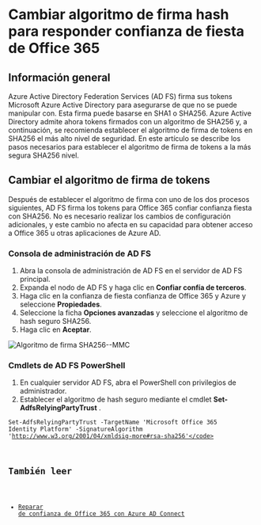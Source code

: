 <properties
    pageTitle="Algoritmo de tipo hash de firma de cambio de confianza de Office 365 respuesta fiesta | Microsoft Azure"
    description="Esta página proporciona directrices para cambiar el algoritmo SHA de confianza de federación con Office 365"
    keywords="SHA1, SHA256, O365, federación, aadconnect, adfs, ad fs, cambiar sha, confianza de federación, confiar confianza de fiesta"
    services="active-directory"
    documentationCenter=""
    authors="anandyadavmsft"
    manager="samueld"
    editor=""/>

<tags
    ms.service="active-directory"
    ms.workload="identity"
    ms.tgt_pltfrm="na"
    ms.devlang="na"
    ms.topic="article"
    ms.date="08/01/2016"
    ms.author="anandy"/>

# <a name="change-signature-hash-algorithm-for-office-365-replying-party-trust"></a>Cambiar algoritmo de firma hash para responder confianza de fiesta de Office 365

## <a name="overview"></a>Información general

Azure Active Directory Federation Services (AD FS) firma sus tokens Microsoft Azure Active Directory para asegurarse de que no se puede manipular con. Esta firma puede basarse en SHA1 o SHA256. Azure Active Directory admite ahora tokens firmados con un algoritmo de SHA256 y, a continuación, se recomienda establecer el algoritmo de firma de tokens en SHA256 el más alto nivel de seguridad. En este artículo se describe los pasos necesarios para establecer el algoritmo de firma de tokens a la más segura SHA256 nivel.

## <a name="change-the-token-signing-algorithm"></a>Cambiar el algoritmo de firma de tokens

Después de establecer el algoritmo de firma con uno de los dos procesos siguientes, AD FS firma los tokens para Office 365 confiar confianza fiesta con SHA256. No es necesario realizar los cambios de configuración adicionales, y este cambio no afecta en su capacidad para obtener acceso a Office 365 u otras aplicaciones de Azure AD.

### <a name="ad-fs-management-console"></a>Consola de administración de AD FS

1. Abra la consola de administración de AD FS en el servidor de AD FS principal.
2. Expanda el nodo de AD FS y haga clic en **Confiar confía de terceros**.
3. Haga clic en la confianza de fiesta confianza de Office 365 y Azure y seleccione **Propiedades**.
4. Seleccione la ficha **Opciones avanzadas** y seleccione el algoritmo de hash seguro SHA256.
5. Haga clic en **Aceptar**.

![Algoritmo de firma SHA256--MMC](./media/active-directory-aadconnectfed-sha256guidance/mmc.png)

### <a name="ad-fs-powershell-cmdlets"></a>Cmdlets de AD FS PowerShell

1. En cualquier servidor AD FS, abra el PowerShell con privilegios de administrador.
2. Establecer el algoritmo de hash seguro mediante el cmdlet **Set-AdfsRelyingPartyTrust** .

 <code>Set-AdfsRelyingPartyTrust -TargetName 'Microsoft Office 365 Identity Platform' -SignatureAlgorithm 'http://www.w3.org/2001/04/xmldsig-more#rsa-sha256'</code>

## <a name="also-read"></a>También leer

* [Reparar de confianza de Office 365 con Azure AD Connect](./active-directory-aadconnect-federation-management.md#repairing-the-trust)
